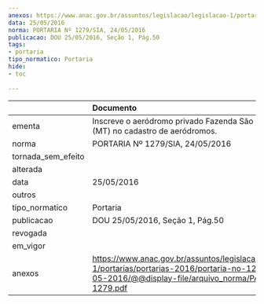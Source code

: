 ```yaml
---
anexos: https://www.anac.gov.br/assuntos/legislacao/legislacao-1/portarias/portarias-2016/portaria-no-1279-sia-24-05-2016/@@display-file/arquivo_norma/PA2016-1279.pdf
data: 25/05/2016
norma: PORTARIA Nº 1279/SIA, 24/05/2016
publicacao: DOU 25/05/2016, Seção 1, Pág.50
tags:
- portaria
tipo_normatico: Portaria
hide: 
- toc 
 
---
```


|                    | Documento                                                                                                                                                      |
|:-------------------|:---------------------------------------------------------------------------------------------------------------------------------------------------------------|
| ementa             | Inscreve o aeródromo privado Fazenda São Judas Tadeu (MT) no cadastro de aeródromos.                                                                           |
| norma              | PORTARIA Nº 1279/SIA, 24/05/2016                                                                                                                               |
| tornada_sem_efeito |                                                                                                                                                                |
| alterada           |                                                                                                                                                                |
| data               | 25/05/2016                                                                                                                                                     |
| outros             |                                                                                                                                                                |
| tipo_normatico     | Portaria                                                                                                                                                       |
| publicacao         | DOU 25/05/2016, Seção 1, Pág.50                                                                                                                                |
| revogada           |                                                                                                                                                                |
| em_vigor           |                                                                                                                                                                |
| anexos             | https://www.anac.gov.br/assuntos/legislacao/legislacao-1/portarias/portarias-2016/portaria-no-1279-sia-24-05-2016/@@display-file/arquivo_norma/PA2016-1279.pdf |